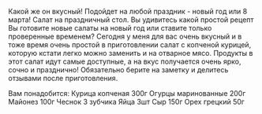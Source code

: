 Какой же он вкусный! Подойдет на любой праздник - новый год или 8 марта! Салат на праздничный стол. Вы удивитесь какой простой рецепт
Вы готовите новые салаты на новый год или ставите только проверенные временем? 
Сегодня у меня для вас очень вкусный и в тоже время очень простой в приготовлении салат с копченой курицей, которую кстати легко можно заменить и на отварное мясо. Продукты в этот салат идут самые доступные, а на вкус получается очень ярко, сочно и празднично! Обязательно берите на заметку и делитесь отзывами после приготовления.

Вам понадобится:
Курица копченая 300г
Огурцы маринованные 200г
Майонез 100г
Чеснок 3 зубчика
Яйца 3шт
Сыр 150г
Орех грецкий 50г
